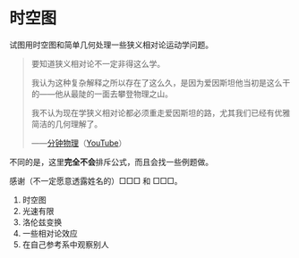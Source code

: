 # 时空图

试图用时空图和简单几何处理一些狭义相对论运动学问题。

> 要知道狭义相对论不一定非得这么学。
>
> 我认为这种复杂解释之所以存在了这么久，是因为爱因斯坦他当初是这么干的——他从最陡的一面去攀登物理之山。
>
> 我不认为现在学狭义相对论都必须重走爱因斯坦的路，尤其我们已经有优雅简洁的几何理解了。
>
> <footer>——<a href='https://www.bilibili.com/video/BV1wW411X7hL'>分钟物理</a>（<a href='https://www.youtube.com/watch?v=1rLWVZVWfdY&list=PLoaVOjvkzQtyjhV55wZcdicAz5KexgKvm'>YouTube</a>）</footer>

<aside class='remark'><p>不同的是，这里<strong>完全不会</strong>排斥公式，而且会找一些例题做。</p></aside>

感谢（不一定愿意透露姓名的）□□□ 和 □□□。

1. 时空图
2. 光速有限
3. 洛伦兹变换
4. 一些相对论效应
5. 在自己参考系中观察别人
